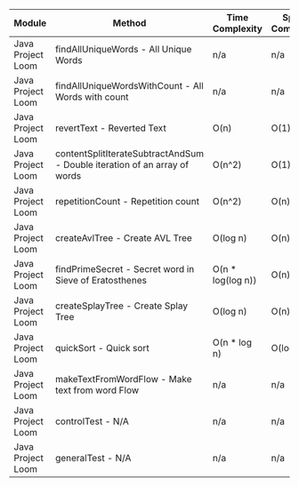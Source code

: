 | Module | Method | Time Complexity | Space Complexity | Repetitions | Measured Duration | Machine |
|---|---|---|---|---|---|---|
| Java Project Loom | findAllUniqueWords - All Unique Words | n/a | n/a | 10000 | 3342 | Prototype |
| Java Project Loom | findAllUniqueWordsWithCount - All Words with count | n/a | n/a | 10000 | 1840 | Prototype |
| Java Project Loom | revertText - Reverted Text | O(n) | O(1) | 10000 | 523 | Prototype |
| Java Project Loom | contentSplitIterateSubtractAndSum - Double iteration of an array of words | O(n^2) | O(1) | 10000 | 474 | Prototype |
| Java Project Loom | repetitionCount - Repetition count | O(n^2) | O(n) | 10000 | 3232 | Prototype |
| Java Project Loom | createAvlTree - Create AVL Tree | O(log n) | O(n) | 10000 | 365 | Prototype |
| Java Project Loom | findPrimeSecret - Secret word in Sieve of Eratosthenes | O(n * log(log n)) | O(n) | 10000 | 832 | Prototype |
| Java Project Loom | createSplayTree - Create Splay Tree | O(log n) | O(n) | 10000 | 407 | Prototype |
| Java Project Loom | quickSort - Quick sort | O(n * log n) | O(log n) | 10000 | 1458 | Prototype |
| Java Project Loom | makeTextFromWordFlow - Make text from word Flow | n/a | n/a | 10000 | 815 | Prototype |
| Java Project Loom | controlTest - N/A | n/a | n/a | 10000 | 987 | Prototype |
| Java Project Loom | generalTest - N/A | n/a | n/a | 10000 | 233 | Prototype |
